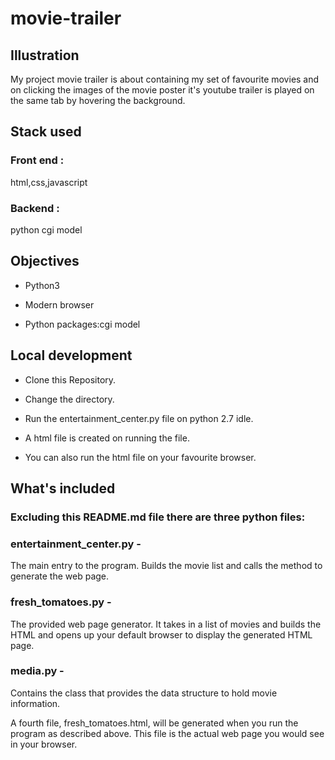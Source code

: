 # movie-trailer

## Illustration
My project movie trailer is about containing my set of favourite movies and on clicking the images of the movie poster it's youtube trailer is played on the same tab by hovering the background.

## Stack used
### Front end :
html,css,javascript

### Backend :
python cgi model

## Objectives
   - Python3

   - Modern browser

   - Python packages:cgi model

## Local development
  - Clone this Repository.

  - Change the directory.

  - Run the entertainment_center.py file on python 2.7 idle.

  - A html file is created on running the file.

  - You can also run the html file on your favourite browser.


## What's included

### Excluding this README.md file there are three python files:

### entertainment_center.py -
The main entry to the program. Builds the movie list and calls the method to generate the web page.

### fresh_tomatoes.py - 
The provided web page generator. It takes in a list of movies and builds the HTML and opens up your default browser to display the generated HTML page.

### media.py -
Contains the class that provides the data structure to hold movie information.

A fourth file, fresh_tomatoes.html, will be generated when you run the program as described above. This file is the actual web page you would see in your browser.

